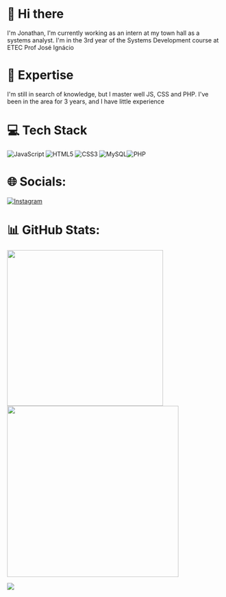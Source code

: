 # 👋 Hi there

I'm Jonathan, I'm currently working as an intern at my town hall as a systems analyst. I'm in the 3rd year of the Systems Development course at ETEC Prof José Ignácio


# 🚀 Expertise

I'm still in search of knowledge, but I master well JS, CSS and PHP. I've been in the area for 3 years, and I have little experience

# 💻 Tech Stack
![JavaScript](https://img.shields.io/badge/javascript-%23323330.svg?style=for-the-badge&logo=javascript&logoColor=%23F7DF1E)  ![HTML5](https://img.shields.io/badge/html5-%23E34F26.svg?style=for-the-badge&logo=html5&logoColor=white) ![CSS3](https://img.shields.io/badge/css3-%231572B6.svg?style=for-the-badge&logo=css3&logoColor=white) ![MySQL](https://img.shields.io/badge/mysql-%2300f.svg?style=for-the-badge&logo=mysql&logoColor=white)![PHP](https://img.shields.io/badge/php-%23777BB4.svg?style=for-the-badge&logo=php&logoColor=white)

# 🌐 Socials:
[![Instagram](https://img.shields.io/badge/Instagram-%23E4405F.svg?logo=Instagram&logoColor=white)](https://www.instagram.com/johnponciano/) 
# 📊 GitHub Stats:
<img src="https://github-readme-stats-wheat-two-53.vercel.app/api?username=eujjRener&theme=neon&hide_border=false&include_all_commits=false&count_private=false"  width="364px" />                    <img src="https://github-readme-streak-stats.herokuapp.com/?user=eujjRener&theme=neon&hide_border=false"  width="400px" />



![](https://github-readme-stats-wheat-two-53.vercel.app/api/top-langs/?username=eujjRenerg&theme=neon&hide_border=false&include_all_commits=false&count_private=false&layout=compact)
